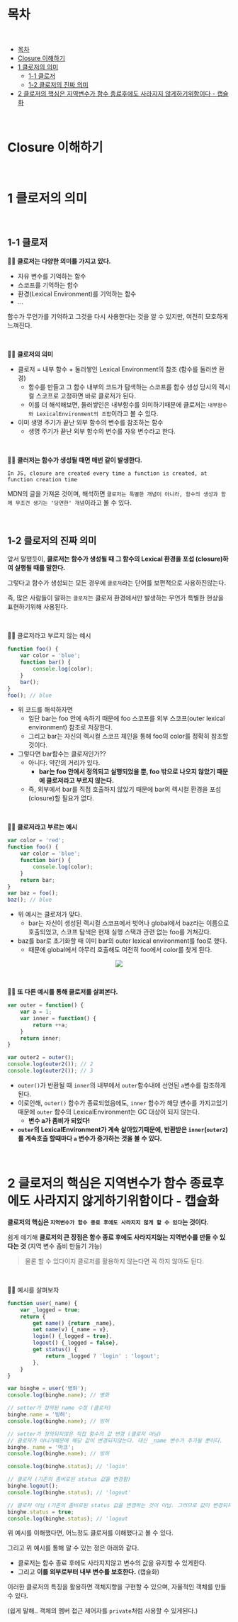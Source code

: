 # 목차

<br>

- [목차](#목차)
- [Closure 이해하기](#closure-이해하기)
- [1 클로저의 의미](#1-클로저의-의미)
  - [1-1 클로저](#1-1-클로저)
  - [1-2 클로저의 진짜 의미](#1-2-클로저의-진짜-의미)
- [2 클로저의 핵심은 지역변수가 함수 종료후에도 사라지지 않게하기위함이다 - 캡슐화](#2-클로저의-핵심은-지역변수가-함수-종료후에도-사라지지-않게하기위함이다---캡슐화)

<br>

# Closure 이해하기

<br>

# 1 클로저의 의미

<br>

## 1-1 클로저

💁‍♂️ **클로저는 다양한 의미를 가지고 있다.**

* 자유 변수를 기억하는 함수
* 스코프를 기억하는 함수
* 환경(Lexical Environment)를 기억하는 함수
* ...

함수가 무언가를 기억하고 그것을 다시 사용한다는 것을 알 수 있지만, 여전히 모호하게 느껴진다.

<br>

💁‍♂️ **클로저의 의미**
* 클로저 = 내부 함수 + 둘러쌓인 Lexical Environment의 참조 (함수를 둘러싼 환경)
  * 함수를 만들고 그 함수 내부의 코드가 탐색하는 스코프를 함수 생성 당시의 렉시컬 스코프로 고정하면 바로 클로저가 된다.
  * 이를 더 해석해보면, 둘러쌓인은 내부함수를 의미하기때문에 클로저는 `내부함수와 LexicalEnvironment의 조합`이라고 볼 수 있다.
* 이미 생명 주기가 끝난 외부 함수의 변수를 참조하는 함수
  * 생명 주기가 끝난 외부 함수의 변수를 자유 변수라고 한다.

<br>

💁‍♂️ **클러저는 함수가 생성될 때면 매번 같이 발생한다.**

```text
In JS, closure are created every time a function is created, at function creation time
```
MDN의 글을 가져온 것이며, 해석하면 `클로저는 특별한 개념이 아니라, 함수의 생성과 함께 무조건 생기는 '당연한' 개념`이라고 볼 수 있다.

<br>

## 1-2 클로저의 진짜 의미

앞서 말했듯이, **클로저는 함수가 생성될 때 그 함수의 Lexical 환경을 포섭 (closure)하여 실행될 때를 말한다.**

그렇다고 함수가 생성되는 모든 경우에 `클로저`라는 단어를 보편적으로 사용하진않는다.

즉, 많은 사람들이 말하는 `클로저`는 클로저 환경에서만 발생하는 무언가 특별한 현상을 표현하기위해 사용된다.

<br>

💁‍♂️ 클로저라고 부르지 않는 예시

```js
function foo() {
    var color = 'blue';
    function bar() {
        console.log(color);
    }
    bar();
}
foo(); // blue
```
* 위 코드를 해석하자면
  * 일단 bar는 foo 안에 속하기 때문에 foo 스코프를 외부 스코프(outer lexical environment) 참조로 저장한다.
  * 그리고 bar는 자신의 렉시컬 스코프 체인을 통해 foo의 color를 정확히 참조할 것이다.
* 그렇다면 bar함수는 클로저인가??
  * 아니다. 약간의 거리가 있다.
    * **bar는 foo 안에서 정의되고 실행되었을 뿐, foo 밖으로 나오지 않았기 때문에 클로저라고 부르지 않는다.**
  * 즉, 외부에서 bar를 직접 호출하지 않았기 때문에 bar의 렉시컬 환경을 포섭(closure)할 필요가 없다.

<br>

💁‍♂️ **클로저라고 부르는 예시**

```js
var color = 'red';
function foo() {
    var color = 'blue';
    function bar() {
        console.log(color);
    }
    return bar;
}
var baz = foo();
baz(); // blue
```
* 위 예시는 클로저가 맞다.
  * bar는 자신이 생성된 렉시컬 스코프에서 벗어나 global에서 baz라는 이름으로 호출되었고, 스코프 탐색은 현재 실행 스택과 관련 없는 foo를 거쳐갔다.
* baz를 bar로 초기화할 때 이미 bar의 outer lexical environment를 foo로 했다.
  * 때문에 global에서 아무리 호출해도 여전히 foo에서 color를 찾게 된다.

<p align="center"><img src="./image/closure_true_example.png"> </p>

<br>

💁‍♂️ **또 다른 예시를 통해 클로저를 살펴본다.**

```js
var outer = function() {
    var a = 1;
    var inner = function() {
        return ++a;
    }
    return inner;
}

var outer2 = outer();
console.log(outer2()); // 2
console.log(outer2()); // 3
```
* `outer()`가 반환될 때 `inner`의 내부에서 `outer`함수내에 선언된 `a`변수를 참조하게된다.
* 이로인해, `outer()` 함수가 종료되었음에도, `inner` 함수가 해당 변수를 가지고있기때문에 `outer` 함수의 LexicalEnvironment는 GC 대상이 되지 않는다.
  * **변수 a가 좀비가 되었다!**
* **`outer`의 LexicalEnvironment가 계속 살아있기때문에, 반환받은 `inner`(`outer2`)를 계속호출 할때마다 `a` 변수가 증가하는 것을 볼 수 있다.**

<br>

# 2 클로저의 핵심은 지역변수가 함수 종료후에도 사라지지 않게하기위함이다 - 캡슐화

**클로저의 핵심은 `지역변수가 함수 종료 후에도 사라지지 않게 할 수 있다`는 것이다.**

쉽게 얘기해 **클로저의 큰 장점은 함수 종료 후에도 사라지지않는 지역변수를 만들 수 있다는 것** (지역 변수 좀비 만들기 가능)

> 물론 할 수 있다이지 클로저를 활용하지 않는다면 꼭 하지 않아도 된다.

<br>

💁‍♂️ 예시를 살펴보자

```js
function user(_name) {
    var _logged = true;
    return {
        get name() {return _name},
        set name(v) {_name = v},
        login() {_logged = true},
        logout() {_logged = false},
        get status() {
            return _logged ? 'login' : 'logout';
        },
    }
}

var binghe = user('병화');
console.log(binghe.name); // 병화

// setter가 정의된 name 수정 (클로저)
binghe.name = '빙허';
console.log(binghe.name); // 빙허

// setter가 정의되지않은 직접 함수의 값 변경 (클로저 아님)
// 클로저가 아니기때문에 해당 값이 변경되지않는다. 대신 _name 변수가 추가될 뿐이다.
binghe._name = '마크';
console.log(binghe.name); // 빙허

console.log(binghe.status); // 'login'

// 클로저 (기존의 좀비로된 status 값을 변경함)
binghe.logout();
console.log(binghe.status); // 'logout'

// 클로저 아님 (기존의 좀비로된 status 값을 변경하는 것이 아님. 그러므로 값이 변경되지 않는다.)
binghe.status = true;
console.log(binghe.status); // 'logout
```
위 예시를 이해했다면, 어느정도 클로저를 이해했다고 볼 수 있다.

그리고 위 예시를 통해 알 수 있는 정은 아래와 같다.

* 클로저는 함수 종료 후에도 사라지지않고 변수의 값을 유지할 수 있게한다.
* 그리고 **이를 외부로부터 내부 변수를 보호한다.** (캡슐화)

이러한 클로저의 특징을 활용하면 객체지향을 구현할 수 있으며, 자율적인 객체를 만들 수 있다.

(쉽게 말해.. 객체의 멤버 접근 제어자를 `private`처럼 사용할 수 있게된다.)


